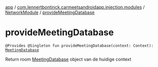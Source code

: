 [app](../../index.md) / [com.lennertbontinck.carmeetsandroidapp.injection.modules](../index.md) / [NetworkModule](index.md) / [provideMeetingDatabase](./provide-meeting-database.md)

# provideMeetingDatabase

`@Provides @Singleton fun provideMeetingDatabase(context: Context): `[`MeetingDatabase`](../../com.lennertbontinck.carmeetsandroidapp.roomdatabase/-meeting-database/index.md)

Return room [MeetingDatabase](../../com.lennertbontinck.carmeetsandroidapp.roomdatabase/-meeting-database/index.md) object van de huidige context

